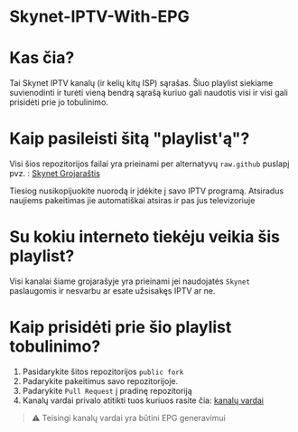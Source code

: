# Skynet-IPTV-With-EPG

# Kas čia?

  Tai Skynet IPTV kanalų (ir kelių kitų ISP) sąrašas. Šiuo playlist siekiame suvienodinti ir turėti vieną bendrą sąrašą kuriuo gali naudotis visi ir visi gali prisidėti prie jo tobulinimo.


# Kaip pasileisti šitą "playlist'ą"?

Visi šios repozitorijos failai yra prieinami per alternatyvų `raw.github` puslapį pvz. : [Skynet Grojaraštis][playlist-link]

  Tiesiog nusikopijuokite nuorodą ir įdėkite į savo IPTV programą.  Atsiradus naujiems pakeitimas jie automatiškai atsiras ir pas jus televizoriuje


# Su kokiu interneto tiekėju veikia šis playlist?

  Visi kanalai šiame grojarašyje yra prieinami jei naudojatės `Skynet` paslaugomis ir nesvarbu ar esate užsisakęs IPTV ar ne.


# Kaip prisidėti prie šio playlist tobulinimo?

1. Pasidarykite šitos repozitorijos `public fork` 
2. Padarykite pakeitimus savo repozitorijoje.
3. Padarykite `Pull Request` į pradinę repozitoriją
4. Kanalų vardai privalo atitikti tuos kuriuos rasite čia: [kanalų vardai][channel-names]

> ⚠️ Teisingi kanalų vardai yra būtini EPG generavimui
 

[channel-names]: http://www.webgrabplus.com/epg-channels#sFA
[playlist-link]: https://github.com/Povilas1/Skynet-IPTV-With-EPG/blob/master/skynet-pl-local.m3u


